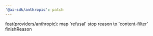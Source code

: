 ```yaml
---
'@ai-sdk/anthropic': patch
---
```


feat(providers/anthropic): map 'refusal' stop reason to 'content-filter' finishReason
